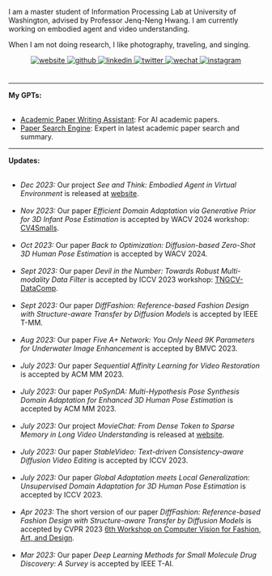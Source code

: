 I am a master student of Information Processing Lab at University of Washington, advised by Professor Jenq-Neng Hwang. I am currently working on embodied agent and video understanding.

When I am not doing research, I like photography, traveling, and singing.

<div align="center">
<a href="https://rese1f.github.io/" target="_blank">
<img src=https://img.shields.io/badge/home-%239cf.svg?&style=for-the-badge&logo=github&logoColor=white alt=website style="margin-bottom: 5px;" />
</a>
<a href="https://github.com/rese1f" target="_blank">
<img src=https://img.shields.io/badge/github-%2324292e.svg?&style=for-the-badge&logo=github&logoColor=white alt=github style="margin-bottom: 5px;" />
</a>
<a href="https://linkedin.com/in/wenhao-chai-658274238/" target="_blank">
<img src=https://img.shields.io/badge/linkedin-%231E77B5.svg?&style=for-the-badge&logo=linkedin&logoColor=white alt=linkedin style="margin-bottom: 5px;" />
</a>
<a href="https://twitter.com/re5e1f" target="_blank">
<img src=https://img.shields.io/badge/twitter-%232E87FB.svg?&style=for-the-badge&logo=twitter&logoColor=white alt=twitter style="margin-bottom: 5px;" />
 <a href="./src/wechat.jpg" target="_blank">
<img src=https://img.shields.io/badge/wechat-%a3c62b.svg?&style=for-the-badge&logo=wechat&logoColor=white alt=wechat style="margin-bottom: 5px;" />
</a>  
<a href="https://www.instagram.com/rese1f/" target="_blank">
<img src=https://img.shields.io/badge/instagram-e1306c.svg?&style=for-the-badge&logo=instagram&logoColor=white alt=instagram style="margin-bottom: 5px;" />
</a>  
</div>

<br>

<hr style="height:2px;border-width:0;color:gray;background-color:gray">
<b><i class="fa-solid fa-pen-to-square" style="font-size:24px"></i> My GPTs:</b><br><br>

- [Academic Paper Writing Assistant](https://chat.openai.com/g/g-3JjMSVsuP-academic-paper-writing-assistant): For AI academic papers.
- [Paper Search Engine](https://chat.openai.com/g/g-9v5gHG9Bo-paper-search-engine): Expert in latest academic paper search and summary.

<hr style="height:2px;border-width:0;color:gray;background-color:gray">
<b><i class="fa-solid fa-pen-to-square" style="font-size:24px"></i> Updates:</b><br><br>

<ul>

<li><i>Dec 2023:</i> <i class="fa-regular fa-copy" style="font-size:20px"></i> Our project <i>See and Think: Embodied Agent in Virtual Environment</i> is released at <a href="https://rese1f.github.io/STEVE/">website</a>.
	</li><br>

<li><i>Nov 2023:</i> <i class="fa-regular fa-note-sticky" style="font-size:20px"></i> Our paper <i>Efficient Domain Adaptation via Generative Prior for 3D Infant Pose Estimation</i> is accepted by WACV 2024 workshop: <a href="https://cv4smalls.sites.northeastern.edu/">CV4Smalls</a>.
	</li><br>

<li><i>Oct 2023:</i> <i class="fa-regular fa-note-sticky" style="font-size:20px"></i> Our paper <i>Back to Optimization: Diffusion-based Zero-Shot 3D Human Pose Estimation</i> is accepted by WACV 2024.
	</li><br>

<li><i>Sept 2023:</i> <i class="fa-regular fa-note-sticky" style="font-size:20px"></i> Our paper <i>Devil in the Number: Towards Robust Multi-modality Data Filter</i> is accepted by ICCV 2023 workshop: <a href="https://www.datacomp.ai/">TNGCV-DataComp</a>.
	</li><br>

<li><i>Sept 2023:</i> <i class="fa-regular fa-note-sticky" style="font-size:20px"></i> Our paper <i>DiffFashion: Reference-based Fashion Design with Structure-aware Transfer by Diffusion Models</i> is accepted by IEEE T-MM.
	</li><br>
 
<li><i>Aug 2023:</i> <i class="fa-regular fa-note-sticky" style="font-size:20px"></i> Our paper <i>Five A+ Network: You Only Need 9K Parameters for Underwater Image Enhancement</i> is accepted by BMVC 2023.
	</li><br>
 
<li><i>July 2023:</i> <i class="fa-regular fa-note-sticky" style="font-size:20px"></i> Our paper <i>Sequential Affinity Learning for Video Restoration</i> is accepted by ACM MM 2023.
	</li><br>

<li><i>July 2023:</i> <i class="fa-regular fa-note-sticky" style="font-size:20px"></i> Our paper <i>PoSynDA: Multi-Hypothesis Pose Synthesis Domain Adaptation for Enhanced 3D Human Pose Estimation</i> is accepted by ACM MM 2023.
	</li><br>

<li><i>July 2023:</i> <i class="fa-regular fa-copy" style="font-size:20px"></i> Our project <i>MovieChat: From Dense Token to Sparse Memory in Long Video Understanding</i> is released at <a href="https://rese1f.github.io/MovieChat/">website</a>.
	</li><br>

<li><i>July 2023:</i> <i class="fa-regular fa-note-sticky" style="font-size:20px"></i> Our paper <i>StableVideo: Text-driven Consistency-aware Diffusion Video Editing</i> is accepted by ICCV 2023.
	</li><br>

<li><i>July 2023:</i> <i class="fa-regular fa-note-sticky" style="font-size:20px"></i> Our paper <i>Global Adaptation meets Local Generalization: Unsupervised Domain Adaptation for 3D Human Pose Estimation</i> is accepted by ICCV 2023.
	</li><br>

<li><i>Apr 2023:</i> <i class="fa-regular fa-note-sticky" style="font-size:20px"></i> The short version of our paper <i>DiffFashion: Reference-based Fashion Design with Structure-aware Transfer by Diffusion Models</i> is accepted by CVPR 2023 <a href="http://conferences.visionbib.com/2023/cvpr-cvfad-6-23-call.html">6th Workshop on Computer Vision for Fashion, Art, and Design</a>.
	</li><br>

<li><i>Mar 2023:</i> <i class="fa-regular fa-note-sticky" style="font-size:20px"></i> Our paper <i>Deep Learning Methods for Small Molecule Drug Discovery: A Survey</i> is accepted by IEEE T-AI.
	</li><br>

</ul>
